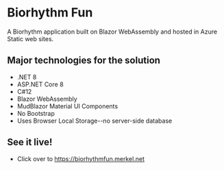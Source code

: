 # Biorhythm Fun

A Biorhythm application built on Blazor WebAssembly and hosted in Azure Static web sites.

## Major technologies for the solution

* .NET 8
* ASP.NET Core 8
* C#12
* Blazor WebAssembly
* MudBlazor Material UI Components
* No Bootstrap
* Uses Browser Local Storage--no server-side database

## See it live!
* Click over to <https://biorhythmfun.merkel.net>